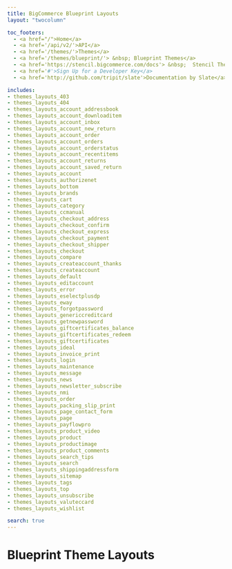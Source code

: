 ```yaml
---
title: BigCommerce Blueprint Layouts
layout: "twocolumn"

toc_footers:
  - <a href="/">Home</a>
  - <a href='/api/v2/'>API</a>
  - <a href='/themes/'>Themes</a>
  - <a href='/themes/blueprint/'> &nbsp; Blueprint Themes</a>
  - <a href='https://stencil.bigcommerce.com/docs'> &nbsp;  Stencil Themes</a>
  - <a href='#'>Sign Up for a Developer Key</a>
  - <a href='http://github.com/tripit/slate'>Documentation by Slate</a>

includes:
- themes_layouts_403
- themes_layouts_404
- themes_layouts_account_addressbook
- themes_layouts_account_downloaditem
- themes_layouts_account_inbox
- themes_layouts_account_new_return
- themes_layouts_account_order
- themes_layouts_account_orders
- themes_layouts_account_orderstatus
- themes_layouts_account_recentitems
- themes_layouts_account_returns
- themes_layouts_account_saved_return
- themes_layouts_account
- themes_layouts_authorizenet
- themes_layouts_bottom
- themes_layouts_brands
- themes_layouts_cart
- themes_layouts_category
- themes_layouts_ccmanual
- themes_layouts_checkout_address
- themes_layouts_checkout_confirm
- themes_layouts_checkout_express
- themes_layouts_checkout_payment
- themes_layouts_checkout_shipper
- themes_layouts_checkout
- themes_layouts_compare
- themes_layouts_createaccount_thanks
- themes_layouts_createaccount
- themes_layouts_default
- themes_layouts_editaccount
- themes_layouts_error
- themes_layouts_eselectplusdp
- themes_layouts_eway
- themes_layouts_forgotpassword
- themes_layouts_genericcreditcard
- themes_layouts_getnewpassword
- themes_layouts_giftcertificates_balance
- themes_layouts_giftcertificates_redeem
- themes_layouts_giftcertificates
- themes_layouts_ideal
- themes_layouts_invoice_print
- themes_layouts_login
- themes_layouts_maintenance
- themes_layouts_message
- themes_layouts_news
- themes_layouts_newsletter_subscribe
- themes_layouts_nmi
- themes_layouts_order
- themes_layouts_packing_slip_print
- themes_layouts_page_contact_form
- themes_layouts_page
- themes_layouts_payflowpro
- themes_layouts_product_video
- themes_layouts_product
- themes_layouts_productimage
- themes_layouts_product_comments
- themes_layouts_search_tips
- themes_layouts_search
- themes_layouts_shippingaddressform
- themes_layouts_sitemap
- themes_layouts_tags
- themes_layouts_top
- themes_layouts_unsubscribe
- themes_layouts_valuteccard
- themes_layouts_wishlist

search: true
---
```


# Blueprint Theme Layouts
